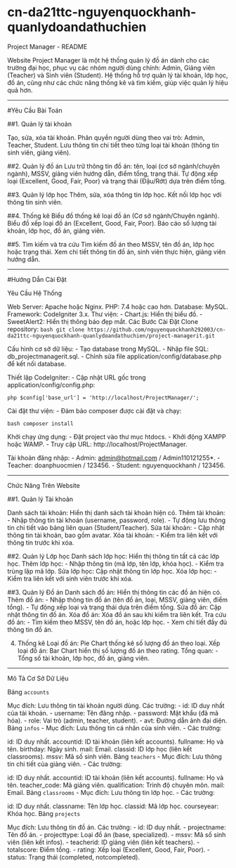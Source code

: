 # cn-da21ttc-nguyenquockhanh-quanlydoandathuchien
Project Manager - README


Website Project Manager là một hệ thống quản lý đồ án dành cho các trường đại học, phục vụ các nhóm người dùng chính: Admin, Giảng viên (Teacher) và Sinh viên (Student). Hệ thống hỗ trợ quản lý tài khoản, lớp học, đồ án, cũng như các chức năng thống kê và tìm kiếm, giúp việc quản lý hiệu quả hơn.

---

#Yêu Cầu Bài Toán

##1. Quản lý tài khoản

Tạo, sửa, xóa tài khoản.
Phân quyền người dùng theo vai trò: Admin, Teacher, Student.
Lưu thông tin chi tiết theo từng loại tài khoản (thông tin sinh viên, giảng viên).

##2. Quản lý đồ án
Lưu trữ thông tin đồ án: tên, loại (cơ sở ngành/chuyên ngành), MSSV, giảng viên hướng dẫn, điểm tổng, trạng thái.
Tự động xếp loại (Excellent, Good, Fair, Poor) và trạng thái (Đậu/Rớt) dựa trên điểm tổng.

##3. Quản lý lớp học
Thêm, sửa, xóa thông tin lớp học.
Kết nối lớp học với thông tin sinh viên.

##4. Thống kê
Biểu đồ thống kê loại đồ án (Cơ sở ngành/Chuyên ngành).
Biểu đồ xếp loại đồ án (Excellent, Good, Fair, Poor).
Báo cáo số lượng tài khoản, lớp học, đồ án, giảng viên.

##5. Tìm kiếm và tra cứu
Tìm kiếm đồ án theo MSSV, tên đồ án, lớp học hoặc trạng thái.
Xem chi tiết thông tin đồ án, sinh viên thực hiện, giảng viên hướng dẫn.

---

#Hướng Dẫn Cài Đặt

Yêu Cầu Hệ Thống

Web Server: Apache hoặc Nginx.
PHP: 7.4 hoặc cao hơn.
Database: MySQL.
Framework: CodeIgniter 3.x.
Thư viện: - Chart.js: Hiển thị biểu đồ. - SweetAlert2: Hiển thị thông báo đẹp mắt.
Các Bước Cài Đặt
Clone repository: `bash
git clone https://github.com/nguyenquockhanh292003/cn-da21ttc-nguyenquockhanh-quanlydoandathuchien/project-managerit.git
`

Cấu hình cơ sở dữ liệu: - Tạo database trong MySQL. - Nhập file SQL: db_projectmanagerit.sql. - Chỉnh sửa file application/config/database.php để kết nối database.

Thiết lập CodeIgniter: - Cập nhật URL gốc trong application/config/config.php:

`php
$config['base_url'] = 'http://localhost/ProjectManager/';
`

Cài đặt thư viện: - Đảm bảo composer được cài đặt và chạy:

`bash
composer install
`

Khởi chạy ứng dụng: - Đặt project vào thư mục htdocs. - Khởi động XAMPP hoặc WAMP. - Truy cập URL: http://localhost/ProjectManager.

Tài khoản đăng nhập: - Admin: admin@hotmail.com / Admin110121255*. - Teacher: doanphuocmien / 123456. - Student: nguyenquockhanh / 123456.

---

Chức Năng Trên Website

##1. Quản lý Tài khoản

Danh sách tài khoản: Hiển thị danh sách tài khoản hiện có.
Thêm tài khoản: - Nhập thông tin tài khoản (username, password, role). - Tự động lưu thông tin chi tiết vào bảng liên quan (Student/Teacher).
Sửa tài khoản: - Cập nhật thông tin tài khoản, bao gồm avatar.
Xóa tài khoản: - Kiểm tra liên kết với thông tin trước khi xóa.

##2. Quản lý Lớp học
Danh sách lớp học: Hiển thị thông tin tất cả các lớp học.
Thêm lớp học: - Nhập thông tin (mã lớp, tên lớp, khóa học). - Kiểm tra trùng lặp mã lớp.
Sửa lớp học: Cập nhật thông tin lớp học.
Xóa lớp học: - Kiểm tra liên kết với sinh viên trước khi xóa.

##3. Quản lý Đồ án
Danh sách đồ án: Hiển thị thông tin các đồ án hiện có.
Thêm đồ án: - Nhập thông tin đồ án (tên đồ án, loại, MSSV, giảng viên, điểm tổng). - Tự động xếp loại và trạng thái dựa trên điểm tổng.
Sửa đồ án: Cập nhật thông tin đồ án.
Xóa đồ án: Xóa đồ án sau khi kiểm tra liên kết.
Tra cứu đồ án: - Tìm kiếm theo MSSV, tên đồ án, hoặc lớp học. - Xem chi tiết đầy đủ thông tin đồ án.

4. Thống kê
Loại đồ án: Pie Chart thống kê số lượng đồ án theo loại.
Xếp loại đồ án: Bar Chart hiển thị số lượng đồ án theo rating.
Tổng quan: - Tổng số tài khoản, lớp học, đồ án, giảng viên.
---

Mô Tả Cơ Sở Dữ Liệu

Bảng `accounts`

Mục đích: Lưu thông tin tài khoản người dùng.
Các trường: - id: ID duy nhất của tài khoản. - username: Tên đăng nhập. - password: Mật khẩu (đã mã hóa). - role: Vai trò (admin, teacher, student). - avt: Đường dẫn ảnh đại diện.
Bảng `infos` - Mục đích: Lưu thông tin cá nhân của sinh viên. - Các trường:

id: ID duy nhất.
accountid: ID tài khoản (liên kết accounts).
fullname: Họ và tên.
birthday: Ngày sinh.
mail: Email.
classid: ID lớp học (liên kết classrooms).
mssv: Mã số sinh viên.
Bảng `teachers` - Mục đích: Lưu thông tin chi tiết của giảng viên. - Các trường:

id: ID duy nhất.
accountid: ID tài khoản (liên kết accounts).
fullname: Họ và tên.
teacher_code: Mã giảng viên.
qualification: Trình độ chuyên môn.
mail: Email.
Bảng `classrooms` - Mục đích: Lưu thông tin lớp học. - Các trường:

id: ID duy nhất.
classname: Tên lớp học.
classid: Mã lớp học.
courseyear: Khóa học.
Bảng `projects`

Mục đích: Lưu thông tin đồ án.
Các trường: - id: ID duy nhất. - projectname: Tên đồ án. - projecttype: Loại đồ án (base, specialized). - mssv: Mã số sinh viên (liên kết infos). - teacherid: ID giảng viên (liên kết teachers). - totalscore: Điểm tổng. - rating: Xếp loại (Excellent, Good, Fair, Poor). - status: Trạng thái (completed, notcompleted).

